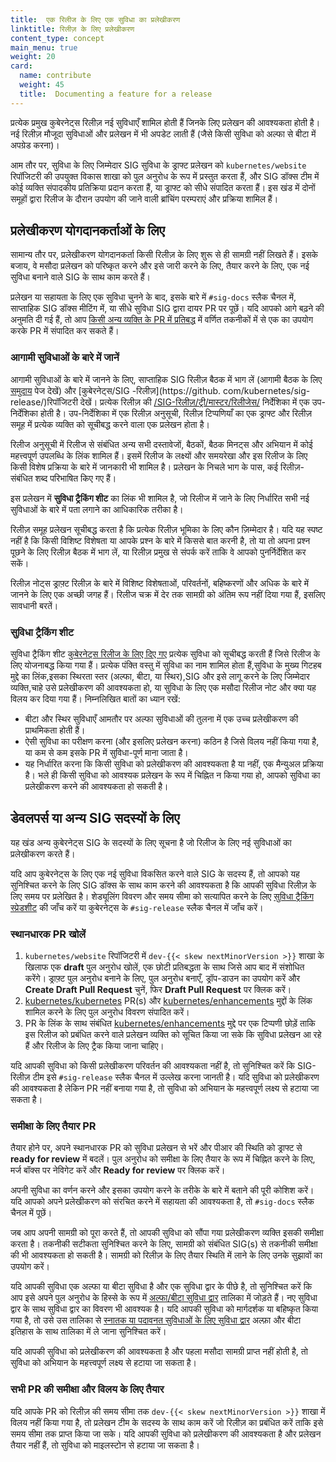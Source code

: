 ```yaml
---
title:  एक रिलीज के लिए एक सुविधा का प्रलेखीकरण
linktitle: रिलीज़ के लिए प्रलेखीकरण
content_type: concept
main_menu: true
weight: 20
card:
  name: contribute
  weight: 45
  title:  Documenting a feature for a release
---
```

<!-- overview -->

प्रत्येक प्रमुख कुबेरनेट्स रिलीज़ नई सुविधाएँ शामिल होती हैं जिनके लिए प्रलेखन की आवश्यकता होती है। नई रिलीज़ मौजूदा सुविधाओं और प्रलेखन में भी अपडेट लाती हैं (जैसे किसी सुविधा को अल्फा से बीटा में अपग्रेड करना)।

आम तौर पर, सुविधा के लिए जिम्मेदार SIG सुविधा के ड्राफ्ट प्रलेखन को `kubernetes/website` रिपॉजिटरी की उपयुक्त विकास शाखा को पुल अनुरोध के रूप में प्रस्तुत करता हैं, और SIG डॉक्स टीम में कोई व्यक्ति संपादकीय प्रतिक्रिया प्रदान करता हैं, या ड्राफ्ट को सीधे संपादित करता हैं। इस खंड में दोनों समूहों द्वारा रिलीज के दौरान उपयोग की जाने वाली ब्रांचिंग परम्पराएं और प्रक्रिया शामिल हैं।



<!-- body -->

## प्रलेखीकरण योगदानकर्ताओं के लिए

सामान्य तौर पर, प्रलेखीकरण योगदानकर्ता किसी रिलीज़ के लिए शुरू से ही सामग्री नहीं लिखते हैं।
इसके बजाय, वे मसौदा प्रलेखन को परिष्कृत करने और इसे जारी करने के लिए, तैयार करने के लिए, एक नई सुविधा बनाने वाले SIG के साथ काम करते हैं।

प्रलेखन या सहायता के लिए एक सुविधा चुनने के बाद, इसके बारे में `#sig-docs` स्लैक चैनल में, साप्ताहिक SIG डॉक्स मीटिंग में, या सीधे सुविधा SIG द्वारा दायर PR पर पूछें। यदि आपको आगे बढ़ने की अनुमति दी गई हैं, तो आप [किसी अन्य व्यक्ति के PR में प्रतिबद्ध](/docs/contribute/review/for-approvers/#commit-into-another-persons-pr) में वर्णित तकनीकों में से एक का उपयोग करके PR में संपादित कर सकते हैं।

### आगामी सुविधाओं के बारे में जानें

आगामी सुविधाओं के बारे में जानने के लिए, साप्ताहिक SIG रिलीज़ बैठक में भाग लें (आगामी बैठक के लिए [समुदाय](/community/) पेज देखें) और [कुबेरनेट्स/SIG -रिलीज़](https://github. com/kubernetes/sig-release/)रिपॉजिटरी देखें। प्रत्येक रिलीज़ की [/SIG-रिलीज़/ट्री/मास्टर/रिलीजेस/](https://github.com/kubernetes/sig-release/tree/master/releases) निर्देशिका में एक उप-निर्देशिका होती है। उप-निर्देशिका में एक रिलीज़ अनुसूची, रिलीज़ टिप्पणियाँ का एक ड्राफ्ट और रिलीज़ समूह में प्रत्येक व्यक्ति को सूचीबद्ध करने वाला एक प्रलेखन होता है।

रिलीज अनुसूची में रिलीज से संबंधित अन्य सभी दस्तावेजों, बैठकों, बैठक मिनट्स और अभियान में कोई महत्त्वपूर्ण उपलब्धि के लिंक शामिल हैं। इसमें रिलीज के लक्ष्यों और समयरेखा और इस रिलीज के लिए किसी विशेष प्रक्रिया के बारे में जानकारी भी शामिल है। प्रलेखन के निचले भाग के पास, कई रिलीज़-संबंधित शब्द परिभाषित किए गए हैं।

इस प्रलेखन में **सुविधा ट्रैकिंग शीट** का लिंक भी शामिल है, जो रिलीज में जाने के लिए निर्धारित सभी नई सुविधाओं के बारे में पता लगाने का आधिकारिक तरीका है।

रिलीज़ समूह प्रलेखन सूचीबद्ध करता है कि प्रत्येक रिलीज़ भूमिका के लिए कौन ज़िम्मेदार है। यदि यह स्पष्ट नहीं है कि किसी विशिष्ट विशेषता या आपके प्रश्न के बारे में किससे बात करनी है, तो या तो अपना प्रश्न पूछने के लिए रिलीज़ बैठक में भाग लें, या रिलीज़ प्रमुख से संपर्क करें ताकि वे आपको पुनर्निर्देशित कर सकें।

रिलीज़ नोट्स ड्राफ़्ट रिलीज़ के बारे में विशिष्ट विशेषताओं, परिवर्तनों, बहिष्करणों और अधिक के बारे में जानने के लिए एक अच्छी जगह हैं। रिलीज चक्र में देर तक सामग्री को अंतिम रूप नहीं दिया गया हैं, इसलिए सावधानी बरतें।

### सुविधा ट्रैकिंग शीट

सुविधा ट्रैकिंग शीट [कुबेरनेट्स रिलीज के लिए दिए गए](https://github.com/kubernetes/sig-release/tree/master/releases) प्रत्येक सुविधा को सूचीबद्ध करती हैं जिसे रिलीज के लिए योजनाबद्ध किया गया हैं।
प्रत्येक पंक्ति वस्तु में सुविधा का नाम शामिल होता हैं,सुविधा के मुख्य गिटहब मुद्दे का लिंक,इसका स्थिरता स्तर (अल्फा, बीटा, या स्थिर),SIG और इसे लागू करने के लिए जिम्मेदार व्यक्ति,चाहे उसे प्रलेखीकरण की आवश्यकता हो,
या सुविधा के लिए एक मसौदा रिलीज नोट और क्या यह विलय कर दिया गया हैं। निम्नलिखित बातों का ध्यान रखें:

- बीटा और स्थिर सुविधाएँ आमतौर पर अल्फा सुविधाओं की तुलना में एक उच्च प्रलेखीकरण की प्राथमिकता होती हैं।
- ऐसी सुविधा का परीक्षण करना (और इसलिए प्रलेखन करना) कठिन है जिसे विलय नहीं किया गया है, या कम से कम इसके PR में सुविधा-पूर्ण माना जाता है।
- यह निर्धारित करना कि किसी सुविधा को प्रलेखीकरण की आवश्यकता है या नहीं, एक मैन्युअल प्रक्रिया है। भले ही किसी सुविधा को आवश्यक प्रलेखन के रूप में चिह्नित न किया गया हो, आपको सुविधा का प्रलेखीकरण करने की आवश्यकता हो सकती है।

## डेवलपर्स या अन्य SIG सदस्यों के लिए

यह खंड अन्य कुबेरनेट्स SIG के सदस्यों के लिए सूचना है जो रिलीज के लिए नई सुविधाओं का प्रलेखीकरण करते हैं।

यदि आप कुबेरनेट्स के लिए एक नई सुविधा विकसित करने वाले SIG के सदस्य हैं, तो आपको यह सुनिश्चित करने के लिए SIG डॉक्स के साथ काम करने की आवश्यकता है कि आपकी सुविधा रिलीज़ के लिए समय पर प्रलेखित है। शेड्यूलिंग विवरण और समय सीमा को सत्यापित करने के लिए [सुविधा ट्रैकिंग स्प्रेडशीट](https://github.com/kubernetes/sig-release/tree/master/releases) की जाँच करें या कुबेरनेट्स के `#sig-release` स्लैक चैनल में जाँच करें।

### स्थानधारक PR खोलें

1. `kubernetes/website` रिपॉजिटरी में `dev-{{< skew nextMinorVersion >}}` शाखा के खिलाफ एक **draft** पुल अनुरोध खोलें, एक छोटी प्रतिबद्धता के साथ जिसे आप बाद में संशोधित करेंगे। ड्राफ़्ट पुल अनुरोध बनाने के लिए, पुल अनुरोध बनाएँ, ड्रॉप-डाउन का उपयोग करें और **Create Draft Pull Request** चुनें, फिर **Draft Pull Request** पर क्लिक करें।
2. [kubernetes/kubernetes](https://github.com/kubernetes/kubernetes) PR(s) और [kubernetes/enhancements](https://github.com/kubernetes/enhancements) मुद्दों के लिंक शामिल करने के लिए पुल अनुरोध विवरण संपादित करें।
3. PR के लिंक के साथ संबंधित [kubernetes/enhancements](https://github.com/kubernetes/enhancements) मुद्दे पर एक टिप्पणी छोड़ें ताकि इस रिलीज को प्रबंधित करने वाले प्रलेखन व्यक्ति को सूचित किया जा सके कि सुविधा प्रलेखन आ रहे हैं और रिलीज के लिए ट्रैक किया जाना चाहिए।

यदि आपकी सुविधा को किसी प्रलेखीकरण परिवर्तन की आवश्यकता नहीं है, तो सुनिश्चित करें कि SIG-रिलीज़ टीम इसे `#sig-release` स्लैक चैनल में उल्लेख करना जानती है। यदि सुविधा को प्रलेखीकरण की आवश्यकता है लेकिन PR नहीं बनाया गया है, तो सुविधा को अभियान के महत्त्वपूर्ण लक्ष्य से हटाया जा सकता है।

### समीक्षा के लिए तैयार PR

तैयार होने पर, अपने स्थानधारक PR को सुविधा प्रलेखन से भरें और पीआर की स्थिति को ड्राफ्ट से **ready for review** में बदलें। पुल अनुरोध को समीक्षा के लिए तैयार के रूप में चिह्नित करने के लिए, मर्ज बॉक्स पर नेविगेट करें और **Ready for review** पर क्लिक करें। 

अपनी सुविधा का वर्णन करने और इसका उपयोग करने के तरीके के बारे में बताने की पूरी कोशिश करें। यदि आपको अपने प्रलेखीकरण को संरचित करने में सहायता की आवश्यकता है, तो `#sig-docs` स्लैक चैनल में पूछें।

जब आप अपनी सामग्री को पूरा करते हैं, तो आपकी सुविधा को सौंपा गया प्रलेखीकरण व्यक्ति इसकी समीक्षा करता है।
तकनीकी सटीकता सुनिश्चित करने के लिए, सामग्री को संबंधित SIG(s) से तकनीकी समीक्षा की भी आवश्यकता हो सकती है।
सामग्री को रिलीज़ के लिए तैयार स्थिति में लाने के लिए उनके सुझावों का उपयोग करें।

यदि आपकी सुविधा एक अल्फा या बीटा सुविधा है और एक सुविधा द्वार के पीछे है, तो सुनिश्चित करें कि आप इसे अपने पुल अनुरोध के हिस्से के रूप में [अल्फा/बीटा सुविधा द्वार](/docs/reference/command-line-tools-reference/feature-gates/#feature-gates-for-alpha-or-beta-features) तालिका में जोड़ते हैं। नए सुविधा द्वार के साथ सुविधा द्वार का विवरण भी आवश्यक है। यदि आपकी सुविधा को मार्गदर्शक या बहिष्कृत किया गया है, तो उसे उस तालिका से [स्नातक या पदावनत सुविधाओं के लिए सुविधा द्वार](/docs/reference/command-line-tools-reference/feature-gates/#feature-gates-for-graduated-or-deprecated-features) अल्फ़ा और बीटा इतिहास के साथ तालिका में ले जाना सुनिश्चित करें।

यदि आपकी सुविधा को प्रलेखीकरण की आवश्यकता है और पहला मसौदा सामग्री प्राप्त नहीं होती है, तो सुविधा को अभियान के महत्त्वपूर्ण लक्ष्य से हटाया जा सकता है।

### सभी PR की समीक्षा और विलय के लिए तैयार

यदि आपके PR को रिलीज़ की समय सीमा तक `dev-{{< skew nextMinorVersion >}}` शाखा में विलय नहीं किया गया है, तो प्रलेखन टीम के सदस्य के साथ काम करें जो रिलीज़ का प्रबंधित करें ताकि इसे समय सीमा तक प्राप्त किया जा सके। यदि आपकी सुविधा को प्रलेखीकरण की आवश्यकता है और प्रलेखन तैयार नहीं हैं, तो सुविधा को माइलस्टोन से हटाया जा सकता है।